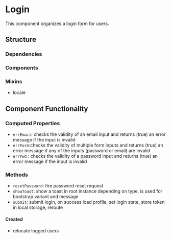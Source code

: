 Login
===============

This component organizes a login form for users. 

## Structure


### Dependencies

### Components

### Mixins
- locale 

Component Functionality
---------

### Computed Properties
- `errEmail`: checks the validity of an email input and returns (true) an error message if the input is invalid 
- `errForm`:checks the validity of multiple form inputs and returns (true) an error message if any of the inputs (password or email) are invalid
- `errPwd` : checks the validity of a password input and returns (true) an error message if the input is invalid

### Methods
- `resetPassword`: fire password reset request
- `showToast`: show a toast in root instance depending on type, is used for bootstrap variant and message
- `submit`: submit login, on success load profile, set login state, store token in local storage, reroute

#### Created
- relocate logged users